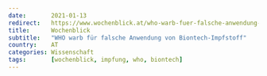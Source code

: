 ```yaml
---
date:       2021-01-13
redirect:   https://www.wochenblick.at/who-warb-fuer-falsche-anwendung-von-biontech-impfstoff/
title:      Wochenblick
subtitle:   "WHO warb für falsche Anwendung von Biontech-Impfstoff"
country:    AT
categories: Wissenschaft
tags:       [wochenblick, impfung, who, biontech]
---
```

